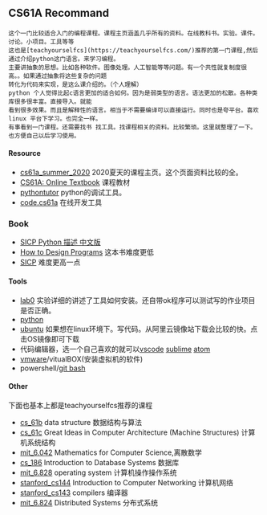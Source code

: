 ## CS61A Recommand
    这个一门比较适合入门的编程课程。课程主页涵盖几乎所有的资料。在线教科书。实验。课件。讨论。小项目。工具等等
	这也是[teachyourselfcs](https://teachyourselfcs.com/)推荐的第一门课程,然后通过介绍python这门语言。来学习编程。
	主要讲抽象的思想。比如各种软件。图像处理。人工智能等等问题。有一个共性就复制度很高。。如果通过抽象将这些复杂的问题
	转化为代码来实现，是这么课介绍的。（个人理解）
	python 个人觉得比起c语言更加的适合如何。因为是弱类型的语言。语法更加的松散。各种类库很多很丰富。直接导入。就能
	看到很多效果。而且是解释性的语言。相当于不需要编译可以直接运行。同时也是夸平台。喜欢linux 平台下学习。也完全一样。
	有事看到一门课程。还需要找书 找工具。找课程相关的资料。比较繁琐。这里就整理了一下。也方便自己以后学习使用。


#### Resource
- [cs61a_summer_2020](https://cs61a.org/) 2020夏天的课程主页。这个页面资料比较的全。
- [CS61A: Online Textbook](https://www-inst.eecs.berkeley.edu//~cs61a/sp12/book/) 课程教材
- [pythontutor](http://pythontutor.com/composingprograms.html#mode=edit) python的调试工具。
- [code.cs61a](https://code.cs61a.org/) 在线开发工具

### Book
- [SICP Python 描述 中文版](https://wizardforcel.gitbooks.io/sicp-py/content/)
- [How to Design Programs](https://htdp.org/) 这本书难度更低
- [SICP](https://mitpress.mit.edu/sites/default/files/sicp/full-text/book/book.html) 难度更高一点

#### Tools
- [lab0](https://inst.eecs.berkeley.edu/~cs61a/su20/lab/lab00/) 实验详细的讲述了工具如何安装。还自带ok程序可以测试写的作业项目是否正确。
- [python](https://www.python.org/)
- [ubuntu](https://developer.aliyun.com/mirror/?spm=a2c6h.13651104.0.d1002.61d194ddspvx2t) 如果想在linux环境下。写代码。从阿里云镜像站下载会比较的快。点击OS镜像即可下载
- 代码编辑器，选一个自己喜欢的就可以[vscode](https://code.visualstudio.com/)  [sublime](https://www.sublimetext.com/)  [atom](https://atom.io/)
- [vmware](https://www.vmware.com/asean.html)/vitualBOX(安装虚拟机的软件)
- powershell/[git bash](https://git-scm.com/downloads)

#### Other 
  下面也基本上都是teachyourselfcs推荐的课程

- [cs_61b](https://sp19.datastructur.es/)  data structure 数据结构与算法
- [cs_61c](https://cs61c.org/su20/)  Great Ideas in Computer Architecture (Machine Structures) 计算机系统结构
- [mit_6.042](https://ocw.mit.edu/courses/electrical-engineering-and-computer-science/6-042j-mathematics-for-computer-science-spring-2015/)  Mathematics for Computer Science,离散数学
- [cs_186](https://cs186berkeley.net/)  Introduction to Database Systems 数据库
- [mit_6.828](https://pdos.csail.mit.edu/6.828/2019/schedule.html)  operating system 计算机操作操作系统
- [stanford_cs144](https://cs144.github.io/)  Introduction to Computer Networking 计算机网络
- [stanford_cs143](http://web.stanford.edu/class/cs143/)  compilers 编译器
- [mit_6.824](https://pdos.csail.mit.edu/6.824/)  Distributed Systems 分布式系统
